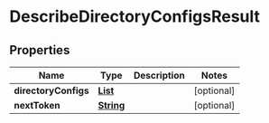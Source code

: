 

# DescribeDirectoryConfigsResult


## Properties

| Name | Type | Description | Notes |
|------------ | ------------- | ------------- | -------------|
|**directoryConfigs** | [**List**](List.md) |  |  [optional] |
|**nextToken** | [**String**](String.md) |  |  [optional] |




